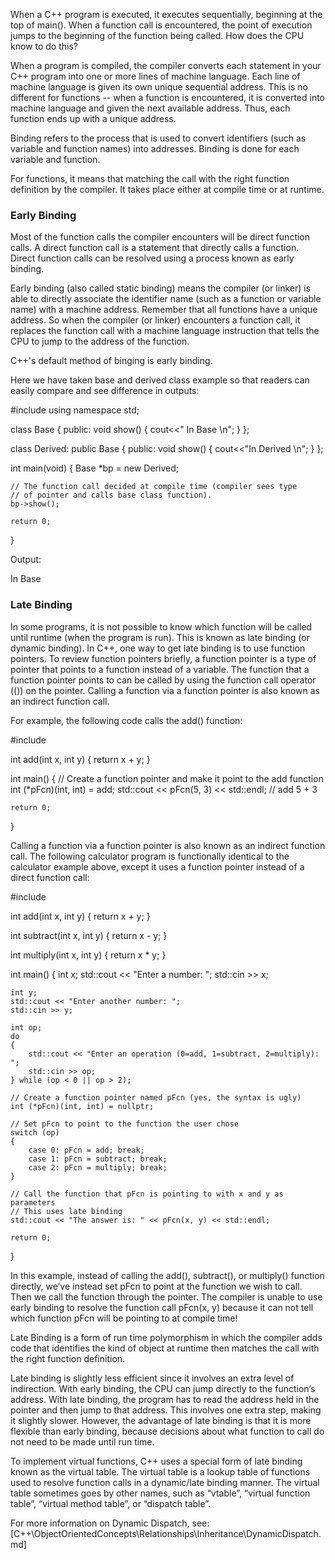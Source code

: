 When a C++ program is executed, it executes sequentially, beginning at the top of main(). When a function call is encountered, the point of execution jumps to the beginning of the function being called. How does the CPU know to do this?

When a program is compiled, the compiler converts each statement in your C++ program into one or more lines of machine language. Each line of machine language is given its own unique sequential address. This is no different for functions -- when a function is encountered, it is converted into machine language and given the next available address. Thus, each function ends up with a unique address.

Binding refers to the process that is used to convert identifiers (such as variable and function names) into addresses. Binding is done for each variable and function.

For functions, it means that matching the call with the right function definition by the compiler. It takes place either at compile time or at runtime.



### Early Binding
Most of the function calls the compiler encounters will be direct function calls. A direct function call is a statement that directly calls a function. Direct function calls can be resolved using a process known as early binding.

Early binding (also called static binding) means the compiler (or linker) is able to directly associate the identifier name (such as a function or variable name) with a machine address. Remember that all functions have a unique address. So when the compiler (or linker) encounters a function call, it replaces the function call with a machine language instruction that tells the CPU to jump to the address of the function.

C++'s default method of binging is early binding.

Here we have taken base and derived class example so that readers can easily compare and see difference in outputs:

  #include<iostream>
  using namespace std;

  class Base
  {
  public:
    void show() { cout<<" In Base \n"; }
  };

  class Derived: public Base
  {
  public:
    void show() { cout<<"In Derived \n"; }
  };

  int main(void)
  {
    Base *bp = new Derived;

    // The function call decided at compile time (compiler sees type
    // of pointer and calls base class function).
    bp->show();   

    return 0;
  }

Output:

  In Base



### Late Binding
In some programs, it is not possible to know which function will be called until runtime (when the program is run). This is known as late binding (or dynamic binding). In C++, one way to get late binding is to use function pointers. To review function pointers briefly, a function pointer is a type of pointer that points to a function instead of a variable. The function that a function pointer points to can be called by using the function call operator (()) on the pointer. Calling a function via a function pointer is also known as an indirect function call.

For example, the following code calls the add() function:

  #include <iostream>

  int add(int x, int y)
  {
    return x + y;
  }

  int main()
  {
    // Create a function pointer and make it point to the add function
    int (*pFcn)(int, int) = add;
    std::cout << pFcn(5, 3) << std::endl; // add 5 + 3

    return 0;
  }

Calling a function via a function pointer is also known as an indirect function call. The following calculator program is functionally identical to the calculator example above, except it uses a function pointer instead of a direct function call:

  #include <iostream>

  int add(int x, int y)
  {
    return x + y;
  }

  int subtract(int x, int y)
  {
    return x - y;
  }

  int multiply(int x, int y)
  {
    return x * y;
  }

  int main()
  {
    int x;
    std::cout << "Enter a number: ";
    std::cin >> x;

    int y;
    std::cout << "Enter another number: ";
    std::cin >> y;

    int op;
    do
    {
        std::cout << "Enter an operation (0=add, 1=subtract, 2=multiply): ";
        std::cin >> op;
    } while (op < 0 || op > 2);

    // Create a function pointer named pFcn (yes, the syntax is ugly)
    int (*pFcn)(int, int) = nullptr;

    // Set pFcn to point to the function the user chose
    switch (op)
    {
        case 0: pFcn = add; break;
        case 1: pFcn = subtract; break;
        case 2: pFcn = multiply; break;
    }

    // Call the function that pFcn is pointing to with x and y as parameters
    // This uses late binding
    std::cout << "The answer is: " << pFcn(x, y) << std::endl;

    return 0;
  }

In this example, instead of calling the add(), subtract(), or multiply() function directly, we’ve instead set pFcn to point at the function we wish to call. Then we call the function through the pointer. The compiler is unable to use early binding to resolve the function call pFcn(x, y) because it can not tell which function pFcn will be pointing to at compile time!

Late Binding is a form of run time polymorphism in which the compiler adds code that identifies the kind of object at runtime then matches the call with the right function definition.

Late binding is slightly less efficient since it involves an extra level of indirection. With early binding, the CPU can jump directly to the function’s address. With late binding, the program has to read the address held in the pointer and then jump to that address. This involves one extra step, making it slightly slower. However, the advantage of late binding is that it is more flexible than early binding, because decisions about what function to call do not need to be made until run time.


To implement virtual functions, C++ uses a special form of late binding known as the virtual table. The virtual table is a lookup table of functions used to resolve function calls in a dynamic/late binding manner. The virtual table sometimes goes by other names, such as “vtable”, “virtual function table”, “virtual method table”, or “dispatch table”.

For more information on Dynamic Dispatch, see:
[C++\ObjectOrientedConcepts\Relationships\Inheritance\DynamicDispatch.md]
